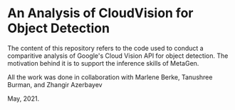 # An Analysis of CloudVision for Object Detection

The content of this repository refers to the code used to conduct a comparitive analysis of Google's Cloud Vision API for object detection. The motivation behind it is to support the inference skills of MetaGen.

All the work was done in collaboration with Marlene Berke, Tanushree Burman, and Zhangir Azerbayev

May, 2021.
